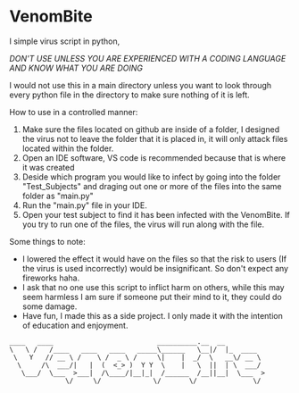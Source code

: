 # VenomBite
I simple virus script in python, 

*DON'T USE UNLESS YOU ARE EXPERIENCED WITH A CODING LANGUAGE AND KNOW WHAT YOU ARE DOING*

I would not use this in a main directory unless you want to look through every python file in the directory to make sure nothing of it is left.

How to use in a controlled manner:
1. Make sure the files located on github are inside of a folder, I designed the virus not to leave the folder that it is placed in, it will only attack files located within the folder.
2. Open an IDE software, VS code is recommended because that is where it was created
3. Deside which program you would like to infect by going into the folder "Test_Subjects" and draging out one or more of the files into the same folder as "main.py"
4. Run the "main.py" file in your IDE. 
5. Open your test subject to find it has been infected with the VenomBite. If you try to run one of the files, the virus will run along with the file.

Some things to note:
- I lowered the effect it would have on the files so that the risk to users (If the virus is used incorrectly) would be insignificant. So don't expect any fireworks haha.
- I ask that no one use this script to inflict harm on others, while this may seem harmless I am sure if someone put their mind to it, they could do some damage.
- Have fun, I made this as a side project. I only made it with the intention of education and enjoyment.


```
____   ____                          __________.__  __          
\   \ /   /____   ____   ____   _____\______   \__|/  |_  ____  
 \   Y   // __ \ /    \ /  _ \ /     \|    |  _/  \   __\/ __ \ 
  \     /\  ___/|   |  (  <_> )  Y Y  \    |   \  ||  | \  ___/ 
   \___/  \___  >___|  /\____/|__|_|  /______  /__||__|  \___  >
              \/     \/             \/       \/              \/
```
